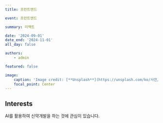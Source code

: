 ```yaml
---
title: 프런트엔드

event: 프런트엔드

summary: 리액트

date: '2024-09-01'
date_end: '2024-11-01'
all_day: false

authors:
    - admin

featured: false

image:
    caption: 'Image credit: [**Unsplash**](https://unsplash.com/ko/사진/검은-셔츠를-입은-여자-검은-평면-스크린-컴퓨터-모니터-옆에-앉아-Im_cQ6hQo10)'
    focal_point: Center
---
```


## Interests
AI를 활용하여 신약개발을 하는 것에 관심이 있습니다.


